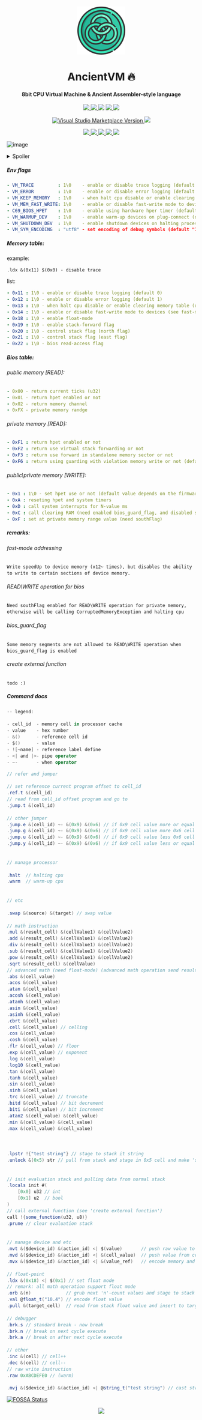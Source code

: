 <!-- Logo -->
<p align="center">
  <a href="#">
    <img height="128" width="128" src="https://raw.githubusercontent.com/0xF6/ancient_cpu/master/Rune/resource/icon.png">
  </a>
</p>

<!-- Name -->
<h1 align="center">
  AncientVM 🔥
</h1>
<!-- desc -->
<h4 align="center">
  8bit CPU Virtual Machine & Ancient Assembler-style language
</h4>

<!-- classic badges -->
<p align="center">
    <a href="https://dev.azure.com/0xF6/AncientVM/_build">
    <img src="https://dev.azure.com/0xF6/AncientVM/_apis/build/status/0xF6.ancient_cpu?branchName=master">
  </a>
  <a href="#">
    <img src="http://img.shields.io/:license-MIT-blue.svg">
  </a>
<a href="https://app.fossa.io/projects/git%2Bgithub.com%2F0xF6%2Fancient_cpu?ref=badge_shield" alt="FOSSA Status"><img src="https://app.fossa.io/api/projects/git%2Bgithub.com%2F0xF6%2Fancient_cpu.svg?type=shield"/></a>
  <a href="https://github.com/0xF6/ancient_cpu/releases">
    <img src="https://img.shields.io/github/release/0xF6/ancient_cpu.svg?logo=github&style=flat">
  </a>
  <a href="https://www.codacy.com/app/0xF6/cpu_4bit?utm_source=github.com&amp;utm_medium=referral&amp;utm_content=0xF6/cpu_4bit&amp;utm_campaign=Badge_Grade"><img src="https://api.codacy.com/project/badge/Grade/e033b506944447289b2ef39478fc8234"/></a>
  </a>
</p>

<!-- popup badges -->
<p align="center">
   <a href="https://marketplace.visualstudio.com/items?itemName=rijndael.ancient-asm">
    <img alt="Visual Studio Marketplace Version" src="https://img.shields.io/visual-studio-marketplace/v/rijndael.ancient-asm.svg?style=popout-square&logo=visual-studio-code&logoColor=%23CCC">
  </a>
  <a href="https://t.me/ivysola">
    <img src="https://img.shields.io/badge/Ask%20Me-Anything-1f425f.svg?style=popout-square&logo=telegram">
  </a>
</p>

<!-- big badges -->
<p align="center">
  <a href="#">
    <img src="https://forthebadge.com/images/badges/made-with-c-sharp.svg">
    <img src="https://forthebadge.com/images/badges/designed-in-ms-paint.svg">
    <img src="https://forthebadge.com/images/badges/ages-18.svg">
    <img src="https://ForTheBadge.com/images/badges/winter-is-coming.svg">
    <img src="https://forthebadge.com/images/badges/gluten-free.svg">
  </a>
</p>

![image](https://user-images.githubusercontent.com/13326808/60311909-e71fa900-9961-11e9-96f0-bf4c4a45681c.png)


<details>
  <summary>Spoiler</summary>
  
![meme]((https://user-images.githubusercontent.com/13326808/72352994-55586d00-36f4-11ea-8667-39475c9fd69f.png) 

  by 
 [@ViktorChernyaev](https://github.com/ViktorChernyaev)
</details>




##### Env flags 
```yaml
- VM_TRACE         : 1\0    - enable or disable trace logging (default 0)
- VM_ERROR         : 1\0    - enable or disable error logging (default 1)
- VM_KEEP_MEMORY   : 1\0    - when halt cpu disable or enable clearing memory table (default 0 - clearing)
- VM_MEM_FAST_WRITE: 1\0    - enable or disable fast-write mode to devices (see fast-mode addressing)
- C69_BIOS_HPET    : 1\0    - enable using hardware hper timer (default 0)
- VM_WARMUP_DEV    : 1\0    - enable warm-up devices on plug-connect (default 1)
- VM_SHUTDOWN_DEV  : 1\0    - enable shutdown devices on halting processor (default 1)
- VM_SYM_ENCODING  : "utf8" - set encoding of debug symbols (default "IBM037")
```

##### Memory table: 
  
example:  
```assembler
.ldx &(0x11) $(0x0) - disable trace
``` 
list: 
```yaml
- 0x11 : 1\0 - enable or disable trace logging (default 0)
- 0x12 : 1\0 - enable or disable error logging (default 1)
- 0x13 : 1\0 - when halt cpu disable or enable clearing memory table (default 0 - clearing)
- 0x14 : 1\0 - enable or disable fast-write mode to devices (see fast-mode addressing)
- 0x18 : 1\0 - enable float-mode
- 0x19 : 1\0 - enable stack-forward flag
- 0x20 : 1\0 - control stack flag (north flag)
- 0x21 : 1\0 - control stack flag (east flag)
- 0x22 : 1\0 - bios read-access flag
```

##### Bios table: 

###### public memory [READ]: 
```yaml
- 0x00 - return current ticks (u32)
- 0x01 - return hpet enabled or not
- 0x02 - return memory channel
- 0xFX - private memory randge
```
###### private memory [READ]:
```yaml
- 0xF1 : return hpet enabled or not
- 0xF2 : return use virtual stack forwarding or not
- 0xF3 : return use forward in standalone memory sector or not
- 0xF6 : return using guarding with violation memory write or not (default bios_guard_flag has enabled)
```

###### public\private memory [WRITE]: 
  
```yaml
- 0x1 : 1\0 - set hpet use or not (default value depends on the firmware)
- 0xA : reseting hpet and system timers
- 0xD : call system interrupts for N-value ms
- 0xC : call clearing RAM (need enabled bios_guard_flag, and disabled southFlag)
- 0xF : set at private memory range value (need southFlag)
```


##### remarks:
###### fast-mode addressing        
`Write speedUp to device memory (x12~ times), but disables the ability to write to certain sections of device memory.`
###### READ\WRITE operation for bios
`Need southFlag enabled for READ\WRITE operation for private memory, otherwise will be calling CorruptedMemoryException and halting cpu`
###### bios_guard_flag
`Some memory segments are not allowed to READ\WRITE operation when bios_guard_flag is enabled ` 
###### create external function   
`todo :)` 
##### Command docs

```csharp
-- legend:

- cell_id  - memory cell in processor cache
- value    - hex number
- &()      - reference cell id
- $()      - value
- ![~name] - reference label define
- <| and |>- pipe operator
- ~-       - when operator
```


```csharp
// refer and jumper

// set reference current program offset to cell_id
.ref.t &(cell_id)
// read from cell_id offset program and go to
.jump.t &(cell_id)

// other jumper
.jump.e &(cell_id) ~- &(0x9) &(0x6) // if 0x9 cell value more or equal 0x6 cell value
.jump.g &(cell_id) ~- &(0x9) &(0x6) // if 0x9 cell value more 0x6 cell value 
.jump.u &(cell_id) ~- &(0x9) &(0x6) // if 0x9 cell value less 0x6 cell value 
.jump.y &(cell_id) ~- &(0x9) &(0x6) // if 0x9 cell value less or equal 0x6 cell value 


// manage processor

.halt  // halting cpu
.warm  // warm-up cpu


// etc

.swap &(source) &(target) // swap value

// math instruction
.mul &(result_cell) &(cellValue1) &(cellValue2)
.add &(result_cell) &(cellValue1) &(cellValue2)
.div &(result_cell) &(cellValue1) &(cellValue2)
.sub &(result_cell) &(cellValue1) &(cellValue2)
.pow &(result_cell) &(cellValue1) &(cellValue2)
.sqrt &(result_cell) &(cellValue)
// advanced math (need float-mode) (advanced math operation send result to stack)
.abs &(cell_value)
.acos &(cell_value)
.atan &(cell_value)
.acosh &(cell_value)
.atanh &(cell_value)
.asin &(cell_value)
.asinh &(cell_value)
.cbrt &(cell_value) 
.cell &(cell_value) // celling
.cos &(cell_value)
.cosh &(cell_value)
.flr &(cell_value) // floor
.exp &(cell_value) // exponent
.log &(cell_value)
.log10 &(cell_value)
.tan &(cell_value)
.tanh &(cell_value)
.sin &(cell_value)
.sinh &(cell_value)
.trc &(cell_value) // truncate
.bitd &(cell_value) // bit decrement
.biti &(cell_value) // bit increment
.atan2 &(cell_value) &(cell_value)
.min &(cell_value) &(cell_value)
.max &(cell_value) &(cell_value)



.lpstr !{"test string"} // stage to stack it string
.unlock &(0x5) str // pull from stack and stage in 0x5 cell and make 'str' type


// init evaluation stack and pulling data from normal stack 
.locals init #(
    [0x0] u32 // int
    [0x1] u2  // bool
)
// call external function (see 'create external function')
call !{some_function(u32, u8)}
.prune // clear evaluation stack

                              
// manage device and etc
.mvt &($device_id) &(action_id) <| $(value)       // push raw value to device_id.action_id in bus
.mvd &($device_id) &(action_id) <| &(cell_value)  // push value from cell to device_id.action_id in bus
.mvx &($device_id) &(action_id) <| &(value_ref)   // encode memory and send char-data to device

// float-point
.ldx &(0x18) <| $(0x1) // set float mode
// remark: all math operation support float mode
.orb &(n)             // grub next 'n'-count values and stage to stack
.val @float_t("10.4") // encode float value
.pull &(target_cell)  // read from stack float value and insert to target_cell

// debugger
.brk.s // standard break - now break
.brk.n // break on next cycle execute
.brk.a // break on after next cycle execute

// other
.inc &(cell) // cell++
.dec &(cell) // cell--
// raw write instruction
.raw 0xABCDEFE0 // (warm)

.mvj &($device_id) &(action_id) <| @string_t("test string") // cast string to mvt instruction
```

[![FOSSA Status](https://app.fossa.io/api/projects/git%2Bgithub.com%2F0xF6%2Fancient_cpu.svg?type=large)](https://app.fossa.io/projects/git%2Bgithub.com%2F0xF6%2Fancient_cpu?ref=badge_large)

<p align="center">
   <a href="https://ko-fi.com/P5P7YFY5">
    <img src="https://www.ko-fi.com/img/githubbutton_sm.svg">
  </a>
</p>
